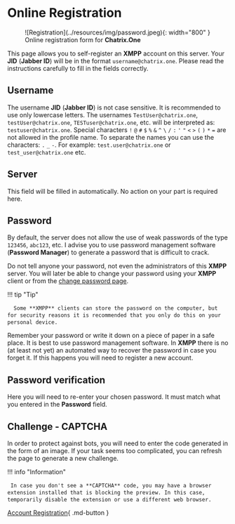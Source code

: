 # Online Registration

<figure markdown>
   ![Registration](../resources/img/password.jpeg){: width="800" }
   <figcaption>Online registration form for <b>Chatrix.One</b></figcaption>
</figure>

This page allows you to self-register an **XMPP** account on this server. Your **JID** (**Jabber ID**) will be in the format `username@chatrix.one`. Please read the instructions carefully to fill in the fields correctly.
<!-- !!! failure "Important"

     At the moment, account registration, through the registration form and applications, is temporarily **suspended**! This is done in order to protect the service from bots and unscrupulous users creating multiple invalid spam profiles, which negatively affects the overall user experience. -->

<!-- <a href="javascript:history.go(-1)">Go Back</a> -->

## Username

The username **JID** (**Jabber ID**) is not case sensitive. It is recommended to use only lowercase letters. The usernames `TestUser@chatrix.one`, `testUser@chatrix.one`, `TESTuser@chatrix.one`, etc. will be interpreted as: `testuser@chatrix.one`. Special characters `!` `@` `#` `$` `%` `&` `^` `\` `/` `:` `'` `"` `<` `>` `(` `)` `*` `=` are not allowed in the profile name. To separate the names you can use the characters: `.` `_` `-`. For example: `test.user@chatrix.one` or `test_user@chatrix.one` etc.

## Server

This field will be filled in automatically. No action on your part is required here.

## Password

By default, the server does not allow the use of weak passwords of the type `123456`, `abc123`, etc. I advise you to use password management software (**Password Manager**) to generate a password that is difficult to crack.

Do not tell anyone your password, not even the administrators of this **XMPP** server. You will later be able to change your password using your **XMPP** client or from the [change password page](https://chatrix.one:5280/register/change_password/).

!!! tip "Tip"

      Some **XMPP** clients can store the password on the computer, but for security reasons it is recommended that you only do this on your personal device.

  Remember your password or write it down on a piece of paper in a safe place. It is best to use password management software. In **XMPP** there is no (at least not yet) an automated way to recover the password in case you forget it. If this happens you will need to register a new account.

## Password verification

Here you will need to re-enter your chosen password. It must match what you entered in the **Password** field.

## Challenge - **CAPTCHA**

In order to protect against bots, you will need to enter the code generated in the form of an image. If your task seems too complicated, you can refresh the page to generate a new challenge.

!!! info "Information"

     In case you don't see a **CAPTCHA** code, you may have a browser extension installed that is blocking the preview. In this case, temporarily disable the extension or use a different web browser.

<!-- ## Registering a profile

!!! quote ""

    *Username:*

!!! quote ""

    *Password:*

!!! quote ""

    *Re-type Password:* -->

[Account Registration](https://chatrix.one:5280/register/new/){ .md-button }
